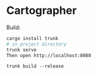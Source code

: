 # Cartographer

Build:

```sh
cargo install trunk
# in project directory
trunk serve
Then open http://localhost:8080
```

`trunk build --release`
